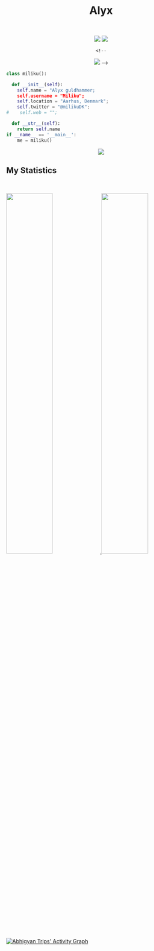 <h1 align="center">
  <b>Alyx</b>
</h1>

<br>

<p>
<div align="center">

  <img src="https://img.shields.io/badge/-CCNA-blue?style=for-the-badge">

  <img src="https://img.shields.io/badge/Adobe%20Lightroom-31A8FF.svg?style=for-the-badge&logo=Adobe%20Lightroom&logoColor=white)">

    <!--
  <img src="https://img.shields.io/badge/-Python-98b982?style=for-the-badge&logo=python&logoColor=98b982&labelColor=282828">
  -->
</div>
</p>

```python
class miliku():

  def __init__(self):
    self.name = "Alyx guldhammer;
    self.username = "Miliku";
    self.location = "Aarhus, Denmark";
    self.twitter = "@milikuDK";  
#    self.web = "";

  def __str__(self):
    return self.name
if __name__ == '__main__':
    me = miliku()
```

<div align="center">
  <a href="https://open.spotify.com/user/1118499160?si=d7ba017dad6e4a7c">
    <img src="https://readme-spotify-tingz.vercel.app/api/now-playing">
  </a>
</div>

<!--
<div align="center">
  <a href="https://open.spotify.com/user/6s6pbtefezpookh8gwnkko15v">
    <img src="https://spotify-readme-theta-virid.vercel.app/api?scan=true&theme=dark" width="240px">
  </a>
</div>
-->

## My Statistics

<br/>
<p align="left">
  <a href="https://github.com/miliku">
  <img width="49.5%" src="https://github-readme-stats.vercel.app/api?username=miliku&show_icons=true&theme=tokyonight&hide_border=true" />
    <img width="49.5%" src="https://github-readme-streak-stats.herokuapp.com/?user=miliku&theme=tokyonight&hide_border=true" />
  </a>
</p>
<br>

[![Abhigyan Trips' Activity Graph](https://activity-graph.herokuapp.com/graph?username=miliku&custom_title=miliku%20Trips's%20Contribution%20Graph&theme=tokyonight&bg_color=282828&hide_border=true&line=d1a01f&point=c58545)](https://abhigyantrips.dev)
<!--
### Hi there 👋

Here are some ideas to get you started:

- 🔭 I’m currently working on ...
- 🌱 I’m currently learning ...
- 👯 I’m looking to collaborate on ...
- 🤔 I’m looking for help with ...
- 💬 Ask me about ...
- 📫 How to reach me: ...
- 😄 Pronouns: ...
- ⚡ Fun fact: ...
-->
